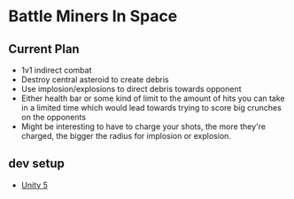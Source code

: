 # Battle Miners In Space

## Current Plan

- 1v1 indirect combat
- Destroy central asteroid to create debris
- Use implosion/explosions to direct debris towards opponent
- Either health bar or some kind of limit to the amount of hits you can take in a limited time which would lead towards trying to score big crunches on the opponents
- Might be interesting to have to charge your shots, the more they're charged, the bigger the radius for implosion or explosion.


## dev setup
* [Unity 5](http://unity3d.com/5)
